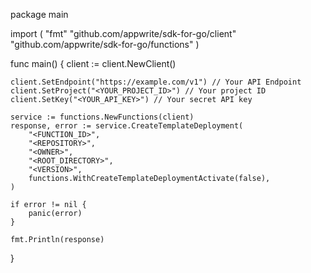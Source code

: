 package main

import (
    "fmt"
    "github.com/appwrite/sdk-for-go/client"
    "github.com/appwrite/sdk-for-go/functions"
)

func main() {
    client := client.NewClient()

    client.SetEndpoint("https://example.com/v1") // Your API Endpoint
    client.SetProject("<YOUR_PROJECT_ID>") // Your project ID
    client.SetKey("<YOUR_API_KEY>") // Your secret API key

    service := functions.NewFunctions(client)
    response, error := service.CreateTemplateDeployment(
        "<FUNCTION_ID>",
        "<REPOSITORY>",
        "<OWNER>",
        "<ROOT_DIRECTORY>",
        "<VERSION>",
        functions.WithCreateTemplateDeploymentActivate(false),
    )

    if error != nil {
        panic(error)
    }

    fmt.Println(response)
}
